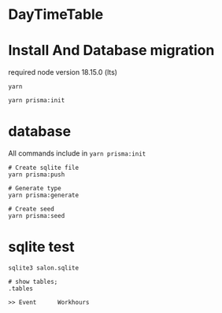 # DayTimeTable

# Install And Database migration
required node version 18.15.0 (lts)
```
yarn

yarn prisma:init
```

# database 
All commands include in `yarn prisma:init`
```
# Create sqlite file
yarn prisma:push

# Generate type
yarn prisma:generate

# Create seed
yarn prisma:seed
```

# sqlite test
```
sqlite3 salon.sqlite

# show tables;
.tables

>> Event      Workhours
```